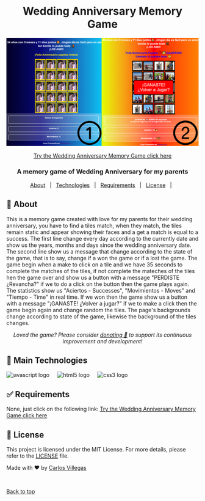 <div align="center" id="top">
  <h1>Wedding Anniversary Memory Game</h1>
  <img src="https://github.com/VillegasCode/aniversario-papitos/blob/main/images/app-wedding-anniversary-memory-game.png" width="900" alt="Wedding Anniversary Memory Game" />

  <a href="https://villegascode.github.io/aniversario-papitos/" target="_blank">Try the Wedding Anniversary Memory Game click here</a>
</div>

<div align="center">
  <h3>A memory game of Wedding Anniversary for my parents</h3>
</div>

<p align="center">
  <a href="#dart-about">About</a> &#xa0; | &#xa0;
  <a href="#rocket-main-technologies">Technologies</a> &#xa0; | &#xa0;
  <a href="#white_check_mark-requirements">Requirements</a> &#xa0; | &#xa0;
  <a href="#memo-license">License</a> &#xa0; | &#xa0;
</p>

## :dart: About ##

This is a memory game created with love for my parents for their wedding anniversary, you have to find a tiles match, when they match, the tiles remain static and appear showing their faces and a get a match is equal to a success.
The first line change every day according to the currently date and show us the years, months and days since the wedding anniversary date.
The second line show us a message that change according to the state of the game, that is to say, change if a won the game or if a lost the game.
The game begin when a make to click on a tile and we have 35 seconds to complete the matches of the tiles, if not complete the mateches of the tiles hen the game over and show us a button with a message "PERDISTE ¿Revancha?" if we to do a click on the button then the game plays again.
The statistics show us "Aciertos - Successes", "Movimientos - Moves" and "Tiempo - Time" in real time.
If we won then the game show us a button with a message "¡GANASTE! ¿Volver a jugar?" if we to make a click then the game begin again and change random the tiles.
The page's backgrounds change according to state of the game, likewise the background of the tiles changes.

<p align="center">
<i>Loved the game? Please consider <a href="https://www.paypal.me/villegasalexander" target="_blank">donating 💸</a> to support its continuous<br/> improvement and development!</i>
</p>

## :rocket: Main Technologies ##

<div align="left">
  <img src="https://cdn.jsdelivr.net/gh/devicons/devicon/icons/javascript/javascript-original.svg" height="40" alt="javascript logo"  />
  <img width="12" />
  <img src="https://cdn.jsdelivr.net/gh/devicons/devicon/icons/html5/html5-original.svg" height="40" alt="html5 logo"  />
  <img width="12" />
  <img src="https://cdn.jsdelivr.net/gh/devicons/devicon/icons/css3/css3-original.svg" height="40" alt="css3 logo"  />
  <img width="12" />
</div>

## :white_check_mark: Requirements ##

None, just click on the following link: <a href="https://villegascode.github.io/aniversario-papitos/" target="_blank">Try the Wedding Anniversary Memory Game click here</a>

## :memo: License ##

This project is licensed under the MIT License. For more details, please refer to the [LICENSE](LICENSE.md) file.


Made with :heart: by <a href="https://github.com/VillegasCode" target="_blank">Carlos Villegas</a>

&#xa0;

<a href="#top">Back to top</a>
